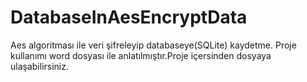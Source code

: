 # DatabaseInAesEncryptData
Aes algoritması ile veri şifreleyip databaseye(SQLite) kaydetme.
Proje kullanımı word dosyası ile anlatılmıştır.Proje içersinden dosyaya ulaşabilirsiniz.
